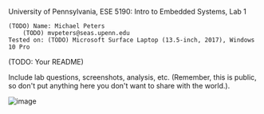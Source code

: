 University of Pennsylvania, ESE 5190: Intro to Embedded Systems, Lab 1

    (TODO) Name: Michael Peters
        (TODO) mvpeters@seas.upenn.edu
    Tested on: (TODO) Microsoft Surface Laptop (13.5-inch, 2017), Windows 10 Pro

(TODO: Your README)

Include lab questions, screenshots, analysis, etc. (Remember, this is public, so don't put anything here you don't want to share with the world.).

![image](https://user-images.githubusercontent.com/114199773/192067955-3c2ac782-3f7e-4862-b17d-b2d76f481f42.png)
